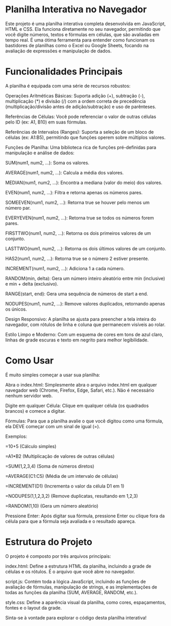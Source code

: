 # Planilha Interativa no Navegador
Este projeto é uma planilha interativa completa desenvolvida em JavaScript, HTML e CSS. Ela funciona diretamente no seu navegador, permitindo que você digite números, textos e fórmulas em células, que são avaliadas em tempo real. É uma ótima ferramenta para entender como funcionam os bastidores de planilhas como o Excel ou Google Sheets, focando na avaliação de expressões e manipulação de dados.

# Funcionalidades Principais
A planilha é equipada com uma série de recursos robustos:

Operações Aritméticas Básicas: Suporta adição (+), subtração (-), multiplicação (*) e divisão (/) com a ordem correta de precedência (multiplicação/divisão antes de adição/subtração) e uso de parênteses.

Referências de Células: Você pode referenciar o valor de outras células pelo ID (ex: A1, B10) em suas fórmulas.

Referências de Intervalos (Ranges): Suporta a seleção de um bloco de células (ex: A1:B5), permitindo que funções operem sobre múltiplos valores.

Funções de Planilha: Uma biblioteca rica de funções pré-definidas para manipulação e análise de dados:

SUM(num1, num2, ...): Soma os valores.

AVERAGE(num1, num2, ...): Calcula a média dos valores.

MEDIAN(num1, num2, ...): Encontra a mediana (valor do meio) dos valores.

EVEN(num1, num2, ...): Filtra e retorna apenas os números pares.

SOMEEVEN(num1, num2, ...): Retorna true se houver pelo menos um número par.

EVERYEVEN(num1, num2, ...): Retorna true se todos os números forem pares.

FIRSTTWO(num1, num2, ...): Retorna os dois primeiros valores de um conjunto.

LASTTWO(num1, num2, ...): Retorna os dois últimos valores de um conjunto.

HAS2(num1, num2, ...): Retorna true se o número 2 estiver presente.

INCREMENT(num1, num2, ...): Adiciona 1 a cada número.

RANDOM(min, delta): Gera um número inteiro aleatório entre min (inclusive) e min + delta (exclusivo).

RANGE(start, end): Gera uma sequência de números de start a end.

NODUPES(num1, num2, ...): Remove valores duplicados, retornando apenas os únicos.

Design Responsivo: A planilha se ajusta para preencher a tela inteira do navegador, com rótulos de linha e coluna que permanecem visíveis ao rolar.

Estilo Limpo e Moderno: Com um esquema de cores em tons de azul claro, linhas de grade escuras e texto em negrito para melhor legibilidade.

# Como Usar
É muito simples começar a usar sua planilha:

Abra o index.html: Simplesmente abra o arquivo index.html em qualquer navegador web (Chrome, Firefox, Edge, Safari, etc.). Não é necessário nenhum servidor web.

Digite em qualquer Célula: Clique em qualquer célula (os quadrados brancos) e comece a digitar.

Fórmulas: Para que a planilha avalie o que você digitou como uma fórmula, ela DEVE começar com um sinal de igual (=).

Exemplos:

=10+5 (Cálculo simples)

=A1*B2 (Multiplicação de valores de outras células)

=SUM(1,2,3,4) (Soma de números diretos)

=AVERAGE(C1:C5) (Média de um intervalo de células)

=INCREMENT(D1) (Incrementa o valor da célula D1 em 1)

=NODUPES(1,1,2,3,2) (Remove duplicatas, resultando em 1,2,3)

=RANDOM(1,10) (Gera um número aleatório)

Pressione Enter: Após digitar sua fórmula, pressione Enter ou clique fora da célula para que a fórmula seja avaliada e o resultado apareça.

# Estrutura do Projeto
O projeto é composto por três arquivos principais:

index.html: Define a estrutura HTML da planilha, incluindo a grade de células e os rótulos. É o arquivo que você abre no navegador.

script.js: Contém toda a lógica JavaScript, incluindo as funções de avaliação de fórmulas, manipulação de strings, e as implementações de todas as funções da planilha (SUM, AVERAGE, RANDOM, etc.).

style.css: Define a aparência visual da planilha, como cores, espaçamentos, fontes e o layout da grade.

Sinta-se à vontade para explorar o código desta planilha interativa!